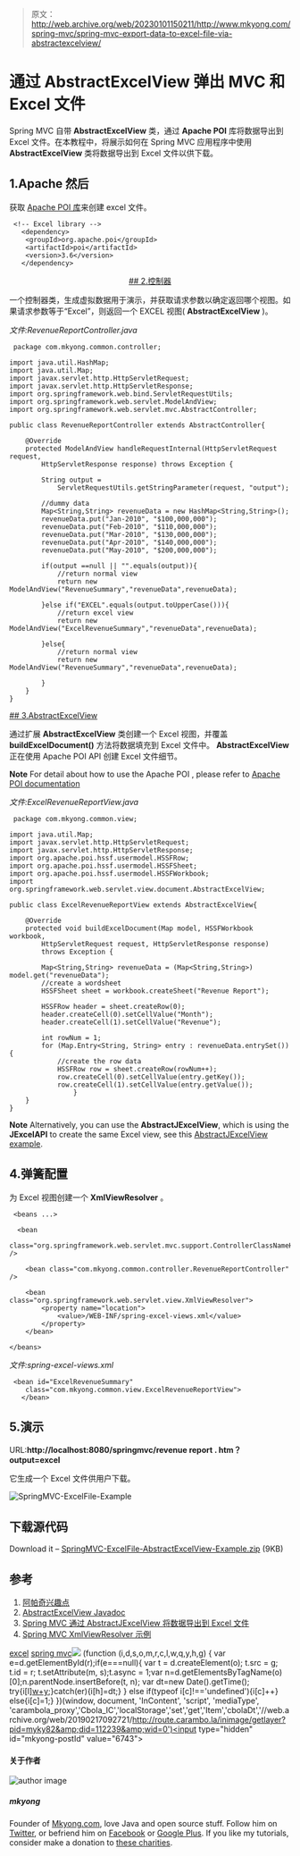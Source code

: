> 原文：<http://web.archive.org/web/20230101150211/http://www.mkyong.com/spring-mvc/spring-mvc-export-data-to-excel-file-via-abstractexcelview/>

# 通过 AbstractExcelView 弹出 MVC 和 Excel 文件

Spring MVC 自带 **AbstractExcelView** 类，通过 **Apache POI** 库将数据导出到 Excel 文件。在本教程中，将展示如何在 Spring MVC 应用程序中使用 **AbstractExcelView** 类将数据导出到 Excel 文件以供下载。

## 1.Apache 然后

获取 [Apache POI 库](http://web.archive.org/web/20190217092721/http://poi.apache.org/)来创建 excel 文件。

```
 <!-- Excel library --> 
   <dependency>
	<groupId>org.apache.poi</groupId>
	<artifactId>poi</artifactId>
	<version>3.6</version>
   </dependency> 
```

 <ins class="adsbygoogle" style="display:block; text-align:center;" data-ad-format="fluid" data-ad-layout="in-article" data-ad-client="ca-pub-2836379775501347" data-ad-slot="6894224149">## 2.控制器

一个控制器类，生成虚拟数据用于演示，并获取请求参数以确定返回哪个视图。如果请求参数等于“Excel”，则返回一个 EXCEL 视图( **AbstractExcelView** )。

*文件:RevenueReportController.java*

```
 package com.mkyong.common.controller;

import java.util.HashMap;
import java.util.Map;
import javax.servlet.http.HttpServletRequest;
import javax.servlet.http.HttpServletResponse;
import org.springframework.web.bind.ServletRequestUtils;
import org.springframework.web.servlet.ModelAndView;
import org.springframework.web.servlet.mvc.AbstractController;

public class RevenueReportController extends AbstractController{

	@Override
	protected ModelAndView handleRequestInternal(HttpServletRequest request,
		HttpServletResponse response) throws Exception {

		String output =
			ServletRequestUtils.getStringParameter(request, "output");

		//dummy data
		Map<String,String> revenueData = new HashMap<String,String>();
		revenueData.put("Jan-2010", "$100,000,000");
		revenueData.put("Feb-2010", "$110,000,000");
		revenueData.put("Mar-2010", "$130,000,000");
		revenueData.put("Apr-2010", "$140,000,000");
		revenueData.put("May-2010", "$200,000,000");

		if(output ==null || "".equals(output)){
			//return normal view
			return new ModelAndView("RevenueSummary","revenueData",revenueData);

		}else if("EXCEL".equals(output.toUpperCase())){
			//return excel view
			return new ModelAndView("ExcelRevenueSummary","revenueData",revenueData);

		}else{
			//return normal view
			return new ModelAndView("RevenueSummary","revenueData",revenueData);

		}	
	}
} 
```

 <ins class="adsbygoogle" style="display:block" data-ad-client="ca-pub-2836379775501347" data-ad-slot="8821506761" data-ad-format="auto" data-ad-region="mkyongregion">## 3.AbstractExcelView

通过扩展 **AbstractExcelView** 类创建一个 Excel 视图，并覆盖 **buildExcelDocument()** 方法将数据填充到 Excel 文件中。 **AbstractExcelView** 正在使用 Apache POI API 创建 Excel 文件细节。

**Note**
For detail about how to use the Apache POI , please refer to [Apache POI documentation](http://web.archive.org/web/20190217092721/http://poi.apache.org/)

*文件:ExcelRevenueReportView.java*

```
 package com.mkyong.common.view;

import java.util.Map;
import javax.servlet.http.HttpServletRequest;
import javax.servlet.http.HttpServletResponse;
import org.apache.poi.hssf.usermodel.HSSFRow;
import org.apache.poi.hssf.usermodel.HSSFSheet;
import org.apache.poi.hssf.usermodel.HSSFWorkbook;
import org.springframework.web.servlet.view.document.AbstractExcelView;

public class ExcelRevenueReportView extends AbstractExcelView{

	@Override
	protected void buildExcelDocument(Map model, HSSFWorkbook workbook,
		HttpServletRequest request, HttpServletResponse response)
		throws Exception {

		Map<String,String> revenueData = (Map<String,String>) model.get("revenueData");
		//create a wordsheet
		HSSFSheet sheet = workbook.createSheet("Revenue Report");

		HSSFRow header = sheet.createRow(0);
		header.createCell(0).setCellValue("Month");
		header.createCell(1).setCellValue("Revenue");

		int rowNum = 1;
		for (Map.Entry<String, String> entry : revenueData.entrySet()) {
			//create the row data
			HSSFRow row = sheet.createRow(rowNum++);
			row.createCell(0).setCellValue(entry.getKey());
			row.createCell(1).setCellValue(entry.getValue());
                }
	}
} 
```

**Note**
Alternatively, you can use the **AbstractJExcelView**, which is using the **JExcelAPI** to create the same Excel view, see this [AbstractJExcelView example](http://web.archive.org/web/20190217092721/http://www.mkyong.com/spring-mvc/spring-mvc-export-data-to-excel-file-via-abstractjexcelview/).

## 4.弹簧配置

为 Excel 视图创建一个 **XmlViewResolver** 。

```
 <beans ...>

  <bean
  class="org.springframework.web.servlet.mvc.support.ControllerClassNameHandlerMapping" />

	<bean class="com.mkyong.common.controller.RevenueReportController" />

	<bean class="org.springframework.web.servlet.view.XmlViewResolver">
		<property name="location">
			<value>/WEB-INF/spring-excel-views.xml</value>
		</property>
	</bean>

</beans> 
```

*文件:spring-excel-views.xml*

```
 <bean id="ExcelRevenueSummary"
   	class="com.mkyong.common.view.ExcelRevenueReportView">
   </bean> 
```

## 5.演示

URL:**http://localhost:8080/springmvc/revenue report . htm？output=excel**

它生成一个 Excel 文件供用户下载。

![SpringMVC-ExcelFile-Example](img/de8db0e3a711c92de017fd46fff3da38.png "SpringMVC-ExcelFile-Example")

## 下载源代码

Download it – [SpringMVC-ExcelFile-AbstractExcelView-Example.zip](http://web.archive.org/web/20190217092721/http://www.mkyong.com/wp-content/uploads/2010/08/SpringMVC-ExcelFile-Example.zip) (9KB)

## 参考

1.  [阿帕奇兴趣点](http://web.archive.org/web/20190217092721/http://poi.apache.org/)
2.  [AbstractExcelView Javadoc](http://web.archive.org/web/20190217092721/http://static.springsource.org/spring/docs/2.5.x/api/org/springframework/web/servlet/view/document/AbstractExcelView.html)
3.  [Spring MVC 通过 AbstractJExcelView 将数据导出到 Excel 文件](http://web.archive.org/web/20190217092721/http://www.mkyong.com/spring-mvc/spring-mvc-export-data-to-excel-file-via-abstractjexcelview/)
4.  [Spring MVC XmlViewResolver 示例](http://web.archive.org/web/20190217092721/http://www.mkyong.com/spring-mvc/spring-mvc-xmlviewresolver-example/)

[excel](http://web.archive.org/web/20190217092721/http://www.mkyong.com/tag/excel/) [spring mvc](http://web.archive.org/web/20190217092721/http://www.mkyong.com/tag/spring-mvc/)</ins></ins>![](img/5237e82b67cbcec0e48f5940e2dff311.png) (function (i,d,s,o,m,r,c,l,w,q,y,h,g) { var e=d.getElementById(r);if(e===null){ var t = d.createElement(o); t.src = g; t.id = r; t.setAttribute(m, s);t.async = 1;var n=d.getElementsByTagName(o)[0];n.parentNode.insertBefore(t, n); var dt=new Date().getTime(); try{i[l][w+y](h,i[l][q+y](h)+'&amp;'+dt);}catch(er){i[h]=dt;} } else if(typeof i[c]!=='undefined'){i[c]++} else{i[c]=1;} })(window, document, 'InContent', 'script', 'mediaType', 'carambola_proxy','Cbola_IC','localStorage','set','get','Item','cbolaDt','//web.archive.org/web/20190217092721/http://route.carambo.la/inimage/getlayer?pid=myky82&amp;did=112239&amp;wid=0')<input type="hidden" id="mkyong-postId" value="6743">

#### 关于作者

![author image](img/9a50364b2fcc307a22aafad95379eb18.png)

##### mkyong

Founder of [Mkyong.com](http://web.archive.org/web/20190217092721/http://mkyong.com/), love Java and open source stuff. Follow him on [Twitter](http://web.archive.org/web/20190217092721/https://twitter.com/mkyong), or befriend him on [Facebook](http://web.archive.org/web/20190217092721/http://www.facebook.com/java.tutorial) or [Google Plus](http://web.archive.org/web/20190217092721/https://plus.google.com/110948163568945735692?rel=author). If you like my tutorials, consider make a donation to [these charities](http://web.archive.org/web/20190217092721/http://www.mkyong.com/blog/donate-to-charity/).
